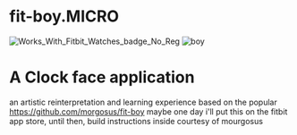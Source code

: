 # fit-boy.MICRO
![Works_With_Fitbit_Watches_badge_No_Reg](https://user-images.githubusercontent.com/13801315/152666723-7b1f2c0e-7516-4906-ad69-ab23b92c9baf.png)
![boy](https://user-images.githubusercontent.com/13801315/152666632-cf6e3dbb-c146-429f-acdc-d6bce04c9082.png)
# A Clock face application




an artistic reinterpretation and learning experience based on the popular https://github.com/morgosus/fit-boy 
maybe one day i'll put this on the fitbit app store, until then, build instructions inside courtesy of mourgosus 

